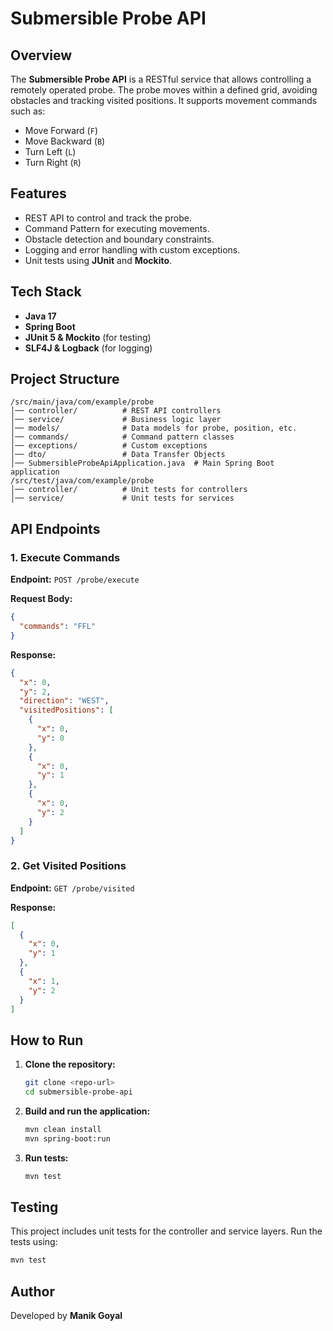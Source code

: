 # Submersible Probe API

## Overview

The **Submersible Probe API** is a RESTful service that allows controlling a remotely operated probe. The probe moves
within a defined grid, avoiding obstacles and tracking visited positions. It supports movement commands such as:

- Move Forward (`F`)
- Move Backward (`B`)
- Turn Left (`L`)
- Turn Right (`R`)

## Features

- REST API to control and track the probe.
- Command Pattern for executing movements.
- Obstacle detection and boundary constraints.
- Logging and error handling with custom exceptions.
- Unit tests using **JUnit** and **Mockito**.

## Tech Stack

- **Java 17**
- **Spring Boot**
- **JUnit 5 & Mockito** (for testing)
- **SLF4J & Logback** (for logging)

## Project Structure

```
/src/main/java/com/example/probe
│── controller/          # REST API controllers
│── service/             # Business logic layer
│── models/              # Data models for probe, position, etc.
│── commands/            # Command pattern classes
│── exceptions/          # Custom exceptions
│── dto/                 # Data Transfer Objects
│── SubmersibleProbeApiApplication.java  # Main Spring Boot application
/src/test/java/com/example/probe
│── controller/          # Unit tests for controllers
│── service/             # Unit tests for services
```

## API Endpoints

### **1. Execute Commands**

**Endpoint:** `POST /probe/execute`

**Request Body:**

```json
{
  "commands": "FFL"
}
```

**Response:**

```json
{
  "x": 0,
  "y": 2,
  "direction": "WEST",
  "visitedPositions": [
    {
      "x": 0,
      "y": 0
    },
    {
      "x": 0,
      "y": 1
    },
    {
      "x": 0,
      "y": 2
    }
  ]
}
```

### **2. Get Visited Positions**

**Endpoint:** `GET /probe/visited`

**Response:**

```json
[
  {
    "x": 0,
    "y": 1
  },
  {
    "x": 1,
    "y": 2
  }
]
```

## How to Run

1. **Clone the repository:**
   ```sh
   git clone <repo-url>
   cd submersible-probe-api
   ```
2. **Build and run the application:**
   ```sh
   mvn clean install
   mvn spring-boot:run
   ```
3. **Run tests:**
   ```sh
   mvn test
   ```

## Testing

This project includes unit tests for the controller and service layers. Run the tests using:

```sh
mvn test
```

## Author

Developed by **Manik Goyal**

